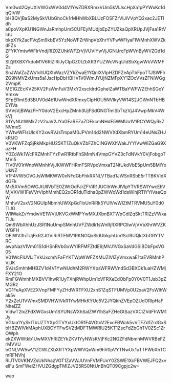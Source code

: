 Vm0wd2QyUXlVWGxWV0d4V1YwZDRXRmxVUm5kVlJscHpXa1pPYWxKc1dqQlVW
bHBQVjBaS2MySkVUbGhoCk1rMHhWbXBLUzFOSFZrVlJiVVpYQ2xac2JETldh
a0poVXpKU1NGWnJaRmhpUm5CUFEyMUdjbEpZYUZkaQpXRUpJVjFaa1RtVldU
bkpXYkZacFVqSm9kbEV5YzNoWFZrWnpVbXhrYVFwWFIyaFlWMnhXWVZkdFZs
ZFYKYmtwWFlrVndjRlZ0ZUhkWFZrVjVUVlYwVjJGNlJrcFpWVnByWVZGd1dG
SlZjRXBXYkdoM1V6RlZlRlJyClpGZ0tZbXR3YUZWcVNqUldSbXgwWkVWMFZs
SnJWalZaZWs1cllUQXhWazVZYkZwaE1YQnlXVlpHZDFZeApTbFpoTTJSWFlr
ZG9NMVZxUms5a1JscHpDbHBHV1V0WmJYUjNZMFpXY1ZOcVVsZFNiWGg2VmpK
ME1GZEcKV25KV2FsWmFaV3MxY2xscldrdGphelZaWTBaYWFWZEhhSGxYVmxw
SFpERmtSd3BUV0d4b1UwWndXRmxyClpHOU5NVlkyVW14S2JGWnNTbHBEYlVa
SVVsVjBWazFHY0doV2ExcHpZMnh3UjFSdGNGTmlSbTkzVjJ4VwpiMkV4WkVj
S1YyNUtWMkZzV2xaV2JYaGFaREZaZDFkcmNHdE5WMUo1V1RCYWQyRkZNVmxS
YWtwWFlsUlcKY2xwRVJsTmpaM0JPVm14d2NWVXdXbmRYUm14eUNsZHJkRlJO
V0VKWFZqSjRkMkpHU25KT1ZuQkVZbFZhClNGWXhWakJYYlVwWlZGaG9XazFH
Y0ZoWk1WcFRZMnhTYzFwR1RtbFhSMmN4VmpGYVZ3cFdNVkY0VjFobgpTMVl5
TlV0V01rWnpWMnhhVjJKWWFHRmFSRVpoVmxaT2NtUkdVbE5pUm5BMlYxUkNZ
V1F4VW5OVGJsWlMKWW0xNFdGbFhkRXNLVTBad1JWSnRSbE5rTTBKVldXdGFk
Mk5XVm5OWGJtUllVbTE0ZWtOdFJrZFViR1JUCllrWnJlVlpYTVRSWlYwcEhV
MjVXVW1FeVVrVlphMmhEQ2xOR1duTldha0pZWWxWd1dsWlhjRTlYYlVaeQpW
MnhvV2sxV2NGUlpNbmhUWXpGd1IxUnRiRk5YUlVwWlZtMTRVMU5uY0d0TlJG
WllWakZvYmdwVE1WVjUKVGxWMFYwMXJXbnBXTWpGdlZqSktTRlZzVWxaTlJu
Qm9WbXhhUzJSR1NuUmpSMnhUVFZWdk1sWnRjRXRPClIwVjVVbXhrWVZKWGFH
OEtWV3hTUjFkR2JGVlRiRTFMV1RKNGQxSldUbkphUm1SclRUQktXbGRYTVRC
awpNazVIVm01S1dHSnRVbGxWYlRFMFZtdE9jMVJ1VGxSaVdGSlBDbFpxVG05
V01WcFlUVlJTVkUxcmNFaFYKTWpWWFZXMUZlVlZyVmxwaE1taEVRMnhPVjJK
SVJsSmhhMHBZV1d4V1YwNUdhM2RWYXpsWFRWVndSd3BXCk1uaHZWMjFXY21O
RmFGWmhhMXBVV1hwR1UyTXhjRWhpUm1oVFRXeEdObFp0Y0V0T1Jsb3pZMGRz
VG1FeApXVEZXVnpFMFYyZHdWRTFXU2xnS1ZqSTFUMVp0U2xaV2FsWlhWak5v
Y2xZeU1VWmxSMDVHWlVkR1YwMHkKYUc5V2JYQkhZVEpOZUdORlpHaFNhelZZ
VldwT2IxZFdXWGxsUm1SYUNsWXhSalZWYlhSaFZHeGtSazVXClZVdFhWM1Jy
VGtaa1YySklTbUZTYXpGTVYxUktOR1F4VGtoV2ExcFBWak5vVTFZd1ZrdGxS
bHBZWlVkMAphUXBOYTFwSVZtMDFTMWRIU25KT1ZscFdZbGhTV0ZSc1ZrOWph
ekZXWWtkb1UwMXVhRlZEYkZKV1YyNWsKVjFKc2NGZFdNbmhMWVRBeFZrMVVU
bGNLVW5wV1ZGWlZXbXRTYXpWWVQxWm9hV0pVYTNwUk1uTTFWbXhTCmRFNVhj
RlJTV0VKNVZsUkNhazVGT1ZaVWJUVnFVMFUxY0ZSWE1XcFBVWEJFQ2xvelFu
SmFWelZHVUZGdgpTMlZJV25RS0NtUnBhQT09Cgpjc2w=

wao